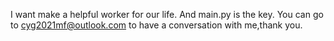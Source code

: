 I want make a helpful worker for our life.
 And main.py is the key.
You can go to cyg2021mf@outlook.com to have a conversation with me,thank you.
